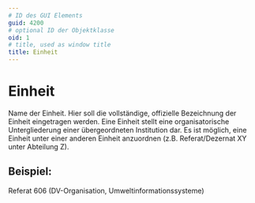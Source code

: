 ```yaml
---
# ID des GUI Elements
guid: 4200
# optional ID der Objektklasse
oid: 1
# title, used as window title
title: Einheit
---
```


# Einheit

Name der Einheit. Hier soll die vollständige, offizielle Bezeichnung der Einheit eingetragen werden. Eine Einheit stellt eine organisatorische Untergliederung einer übergeordneten Institution dar. Es ist möglich, eine Einheit unter einer anderen Einheit anzuordnen (z.B. Referat/Dezernat XY unter Abteilung Z).

## Beispiel:

Referat 606 (DV-Organisation, Umweltinformationssysteme)

